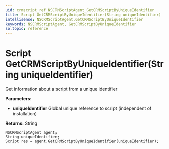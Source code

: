 ```yaml
---
uid: crmscript_ref_NSCRMScriptAgent_GetCRMScriptByUniqueIdentifier
title: Script GetCRMScriptByUniqueIdentifier(String uniqueIdentifier)
intellisense: NSCRMScriptAgent.GetCRMScriptByUniqueIdentifier
keywords: NSCRMScriptAgent, GetCRMScriptByUniqueIdentifier
so.topic: reference
---
```


# Script GetCRMScriptByUniqueIdentifier(String uniqueIdentifier)

Get information about a script from a unique identifier

**Parameters:**
 - **uniqueIdentifier** Global unique reference to script (independent of installation)

**Returns:** String

```crmscript
NSCRMScriptAgent agent;
String uniqueIdentifier;
Script res = agent.GetCRMScriptByUniqueIdentifier(uniqueIdentifier);
```

